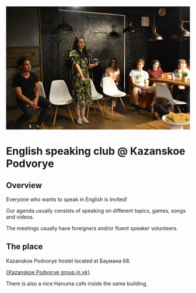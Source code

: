 ![photo](./photo.jpg)

# English speaking club @ Kazanskoe Podvorye

## Overview

Everyone who wants to speak in English is invited!

Our agenda usually consists of speaking on different topics, games, songs and videos.

The meetings usually have foreigners and/or fluent speaker volunteers.

## The place

Kazanskoe Podvorye hostel located at Баумана 68.

[{Kazanskoe Podvorye group in vk}](https://vk.com/baumana68)

There is also a nice Hanuma cafe inside the same building.
